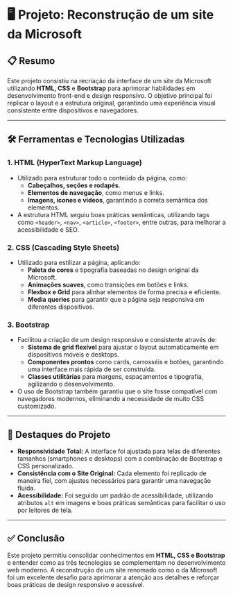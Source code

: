# 🖥️ Projeto: Reconstrução de um site da Microsoft  

## 📋 Resumo  
Este projeto consistiu na recriação da interface de um site da Microsoft utilizando **HTML, CSS** e **Bootstrap** para aprimorar habilidades em desenvolvimento front-end e design responsivo. O objetivo principal foi replicar o layout e a estrutura original, garantindo uma experiência visual consistente entre dispositivos e navegadores.

---

## 🛠️ Ferramentas e Tecnologias Utilizadas  

### 1. HTML (HyperText Markup Language)  
- Utilizado para estruturar todo o conteúdo da página, como:  
  - **Cabeçalhos, seções e rodapés**.  
  - **Elementos de navegação**, como menus e links.  
  - **Imagens, ícones e vídeos**, garantindo a correta semântica dos elementos.  
- A estrutura HTML seguiu boas práticas semânticas, utilizando tags como `<header>`, `<nav>`, `<article>`, `<footer>`, entre outras, para melhorar a acessibilidade e SEO.  

### 2. CSS (Cascading Style Sheets)  
- Utilizado para estilizar a página, aplicando:  
  - **Paleta de cores** e tipografia baseadas no design original da Microsoft.  
  - **Animações suaves**, como transições em botões e links.  
  - **Flexbox e Grid** para alinhar elementos de forma precisa e eficiente.  
  - **Media queries** para garantir que a página seja responsiva em diferentes dispositivos.  

### 3. Bootstrap  
- Facilitou a criação de um design responsivo e consistente através de:  
  - **Sistema de grid flexível** para ajustar o layout automaticamente em dispositivos móveis e desktops.  
  - **Componentes prontos** como cards, carrosséis e botões, garantindo uma interface mais rápida de ser construída.  
  - **Classes utilitárias** para margens, espaçamentos e tipografia, agilizando o desenvolvimento.  
- O uso de Bootstrap também garantiu que o site fosse compatível com navegadores modernos, eliminando a necessidade de muito CSS customizado.  

---

## 🌟 Destaques do Projeto  
- **Responsividade Total:** A interface foi ajustada para telas de diferentes tamanhos (smartphones e desktops) com a combinação de Bootstrap e CSS personalizado.  
- **Consistência com o Site Original:** Cada elemento foi replicado de maneira fiel, com ajustes necessários para garantir uma navegação fluida.  
- **Acessibilidade:** Foi seguido um padrão de acessibilidade, utilizando atributos `alt` em imagens e boas práticas semânticas para facilitar o uso por leitores de tela.  

---

## ✅ Conclusão  
Este projeto permitiu consolidar conhecimentos em **HTML, CSS e Bootstrap** e entender como as três tecnologias se complementam no desenvolvimento web moderno. A reconstrução de um site renomado como o da Microsoft foi um excelente desafio para aprimorar a atenção aos detalhes e reforçar boas práticas de design responsivo e acessível.  

